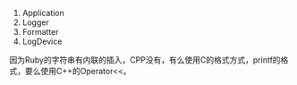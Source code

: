 1. Application
2. Logger
3. Formatter
4. LogDevice

因为Ruby的字符串有内联的插入，CPP没有，有么使用C的格式方式，printf的格式，要么使用C++的Operator<<。
